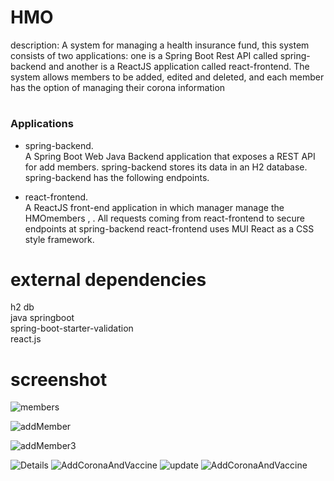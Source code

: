 # HMO

description:
A system for managing a health insurance fund, this system consists of two applications: one is a Spring Boot Rest API called spring-backend and another is a ReactJS application called react-frontend.
The system allows members to be added, edited and deleted, and each member has the option of managing their corona information

# <h3>  Applications</h3>
- spring-backend.
</br>  A Spring Boot Web Java Backend application that exposes a REST API for add members.
spring-backend stores its data in an H2 database.
spring-backend has the following endpoints.

- react-frontend.
 </br> A ReactJS front-end application in which manager manage the HMOmembers , . All requests coming from react-frontend to secure endpoints at spring-backend
react-frontend uses MUI React as a CSS style framework.

# external dependencies
h2 db</br>
java springboot</br>
spring-boot-starter-validation</br>
react.js

# screenshot

![members](https://github.com/SaraLerer/Hadasim/assets/145717469/593cdb99-e310-4635-ac23-d6477aa218ec)

![addMember](https://github.com/SaraLerer/Hadasim/assets/145717469/a1fccb61-4932-4557-982d-40d8ea9f5884)

![addMember3](https://github.com/SaraLerer/Hadasim/assets/145717469/d07e87df-478a-4bf8-aa59-4a733d56836e)

![Details](https://github.com/SaraLerer/Hadasim/assets/145717469/cccab8fc-fd55-4be4-bb4b-617c51892809)
![AddCoronaAndVaccine](https://github.com/SaraLerer/Hadasim/assets/145717469/46f14e3a-08e3-4424-86b0-9d3198847eeb)
![update](https://github.com/SaraLerer/Hadasim/assets/145717469/984db5d2-9746-490d-9ab4-083f10699045)
![AddCoronaAndVaccine](https://github.com/SaraLerer/Hadasim/assets/145717469/5ddbc543-3290-4fc8-948f-6886a86bd14c)
